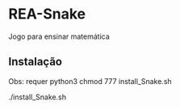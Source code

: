 # REA-Snake
Jogo para ensinar matemática
## Instalação
  Obs: requer python3
  chmod 777 install_Snake.sh
  
  
  ./install_Snake.sh
